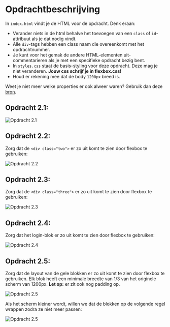 # Opdrachtbeschrijving
In `index.html` vindt je de HTML voor de opdracht. Denk eraan:
* Verander niets in de html behalve het toevoegen van een `class` of `id`-attribuut als je dat nodig vindt.
* Alle `div`-tags hebben een class naam die overeenkomt met het opdrachtnummer. 
* Je kunt voor het gemak de andere HTML-elementen uit-commentarieren als je met een specifieke opdracht bezig bent.
* In `styles.css` staat de basis-styling voor deze opdracht. Deze mag je niet veranderen. **Jouw css schrijf je in flexbox.css!**
* Houd er rekening mee dat de body `1200px` breed is.

Weet je niet meer welke properties er ook alweer waren? Gebruik dan deze [bron](https://css-tricks.com/snippets/css/a-guide-to-flexbox/).

## Opdracht 2.1:

![Opdracht 2.1](./assets/one.png "Eindresultaat")

## Opdracht 2.2:
Zorg dat de `<div class="two">` er zo uit komt te zien door flexbox te gebruiken:

![Opdracht 2.2](./assets/two.png "Eindresultaat")

## Opdracht 2.3:
Zorg dat de `<div class="three">` er zo uit komt te zien door flexbox te gebruiken:

![Opdracht 2.3](./assets/three.png "Eindresultaat")

## Opdracht 2.4:
Zorg dat het login-blok er zo uit komt te zien door flexbox te gebruiken:

![Opdracht 2.4](./assets/four.png "Eindresultaat")

## Opdracht 2.5:
Zorg dat de layout van de gele blokken er zo uit komt te zien door flexbox te gebruiken. 
Elk blok heeft een minimale breedte van 1/3 van het originele scherm van 1200px. **Let op:** er zit ook nog padding op. 

![Opdracht 2.5](./assets/five-big.png "Eindresultaat")

Als het scherm kleiner wordt, willen we dat de blokken op de volgende regel wrappen zodra ze niet meer passen:

![Opdracht 2.5](./assets/five-small.png "Eindresultaat")
